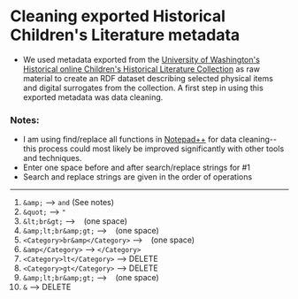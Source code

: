 # Cleaning exported Historical Children's Literature metadata  
- We used metadata exported from the [University of Washington's Historical online Children's Historical Literature Collection](http://content.lib.washington.edu/childrensweb/index.html) as raw material to create an RDF dataset describing selected physical items and digital surrogates from the collection. A first step in using this exported metadata was data cleaning.  
 
### Notes:

- I am using find/replace all functions in [Notepad++](https://notepad-plus-plus.org/) for data cleaning--this process could most likely be improved significantly with other tools and techniques.
- Enter one space before and after search/replace strings for #1
- Search and replace strings are given in the order of operations
---
1. ` &amp; ` --> ` and ` (See notes)
2. `&quot;` --> `"`
3. `&lt;br&gt;` --> ` ` (one space)
4. `&amp;lt;br&amp;gt;` --> ` ` (one space)
5. `<Category>br&amp</Category>` --> ` ` (one space)
6. `&amp</Category>` --> `</Category>`
7. `<Category>lt</Category>` --> DELETE
8. `<Category>gt</Category>` --> DELETE
9. `&amp;lt;br&amp;gt;` --> ` ` (one space)
10. `&` --> DELETE
